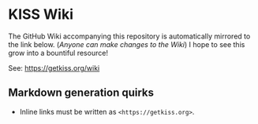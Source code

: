 # KISS Wiki

The GitHub Wiki accompanying this repository is automatically mirrored to the link below. (*Anyone can make changes to the Wiki*) I hope to see this grow into a bountiful resource!

See: https://getkiss.org/wiki


## Markdown generation quirks

- Inline links must be written as `<https://getkiss.org>`.
